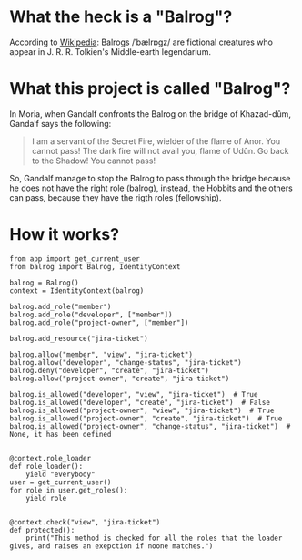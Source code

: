 # What the heck is a "Balrog"?

According to [Wikipedia](https://en.wikipedia.org/wiki/Balrog): Balrogs /ˈbælrɒɡz/ are fictional creatures who appear in J. R. R. Tolkien's Middle-earth legendarium. 


# What this project is called "Balrog"?

In Moria, when Gandalf confronts the Balrog on the bridge of Khazad-dûm, Gandalf says the following:

> I am a servant of the Secret Fire, wielder of the flame of Anor. You cannot pass! The dark fire will not avail you, flame of Udûn. Go back to the Shadow! You cannot pass!

So, Gandalf manage to stop the Balrog to pass through the bridge because he does not have the right role (balrog), instead, the Hobbits and the others can pass, because they have the rigth roles (fellowship).


# How it works?

    from app import get_current_user
    from balrog import Balrog, IdentityContext

    balrog = Balrog()
    context = IdentityContext(balrog)

    balrog.add_role("member")
    balrog.add_role("developer", ["member"])
    balrog.add_role("project-owner", ["member"])

    balrog.add_resource("jira-ticket")

    balrog.allow("member", "view", "jira-ticket")
    balrog.allow("developer", "change-status", "jira-ticket")
    balrog.deny("developer", "create", "jira-ticket")
    balrog.allow("project-owner", "create", "jira-ticket")

    balrog.is_allowed("developer", "view", "jira-ticket")  # True
    balrog.is_allowed("developer", "create", "jira-ticket")  # False
    balrog.is_allowed("project-owner", "view", "jira-ticket")  # True
    balrog.is_allowed("project-owner", "create", "jira-ticket")  # True
    balrog.is_allowed("project-owner", "change-status", "jira-ticket")  # None, it has been defined


    @context.role_loader
    def role_loader():
        yield "everybody"
	user = get_current_user()
	for role in user.get_roles():
	    yield role


    @context.check("view", "jira-ticket")
    def protected():
        print("This method is checked for all the roles that the loader gives, and raises an exepction if noone matches.")    
